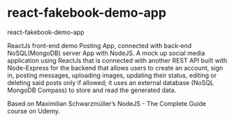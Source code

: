# react-fakebook-demo-app
react-fakebook-demo-app

ReactJs front-end demo Posting App, connected with back-end NoSQL(MongoDB) server App with NodeJS. 
A mock up social media application using ReactJs that is connected with another REST API built with Node-Express 
for the backend that allows users to create an account, sign in, posting messages, uploading images, 
updating their status, editing or deleting said posts only if allowed; it uses an external database 
(NoSQL MongoDB Compass) to store and read the generated data. 

Based on Maximilian Schwarzmüller’s NodeJS - The Complete Guide course on Udemy.
